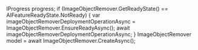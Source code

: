 IProgress<PackageDeploymentProgress> progress;
if (ImageObjectRemover.GetReadyState() == AIFeatureReadyState.NotReady)
{
    var imageObjectRemoverDeploymentOperationAsync = ImageObjectRemover.EnsureReadyAsync();
    await imageObjectRemoverDeploymentOperationAsync;
}
ImageObjectRemover model = await ImageObjectRemover.CreateAsync();
